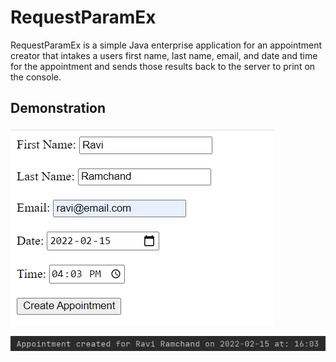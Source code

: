 # RequestParamEx

RequestParamEx is a simple Java enterprise application for an appointment creator that intakes a users first name, last name, email, and date and time for the appointment and sends those results back to the server to print on the console. 

## Demonstration 
![ApplicationAppointment](https://github.com/RaviRamchand/JavaEEExercises/blob/main/requestparamex/appointment.png)

![AppointmentCreated](https://github.com/RaviRamchand/JavaEEExercises/blob/main/requestparamex/appointmentconsole.png)
